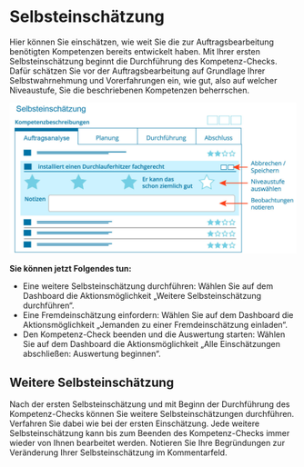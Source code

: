 # Selbsteinschätzung
Hier können Sie einschätzen, wie weit Sie die zur Auftragsbearbeitung benötigten Kompetenzen bereits entwickelt haben. Mit Ihrer ersten Selbsteinschätzung beginnt die Durchführung des Kompetenz-Checks. Dafür schätzen Sie vor der Auftragsbearbeitung auf Grundlage Ihrer Selbstwahrnehmung und Vorerfahrungen ein, wie gut, also auf welcher Niveaustufe, Sie die beschriebenen Kompetenzen beherrschen.

![Übersicht der Funktionen zur Durchführung einer Selbsteinschätzung](media/Selbsteinschaetzung.jpg)

**Sie können jetzt Folgendes tun:**
* Eine weitere Selbsteinschätzung durchführen: Wählen Sie auf dem Dashboard die Aktionsmöglichkeit „Weitere Selbsteinschätzung durchführen“.
* Eine Fremdeinschätzung einfordern: Wählen Sie auf dem Dashboard die Aktionsmöglichkeit „Jemanden zu einer Fremdeinschätzung einladen“.
* Den Kompetenz-Check beenden und die Auswertung starten: Wählen Sie auf dem Dashboard die Aktionsmöglichkeit „Alle Einschätzungen abschließen: Auswertung beginnen“.

## Weitere Selbsteinschätzung

Nach der ersten Selbsteinschätzung und mit Beginn der Durchführung des Kompetenz-Checks können Sie weitere Selbsteinschätzungen durchführen. Verfahren Sie dabei wie bei der ersten Einschätzung. Jede weitere Selbsteinschätzung kann bis zum Beenden des Kompetenz-Checks immer wieder von Ihnen bearbeitet werden. Notieren Sie Ihre Begründungen zur Veränderung Ihrer Selbsteinschätzung im Kommentarfeld.

